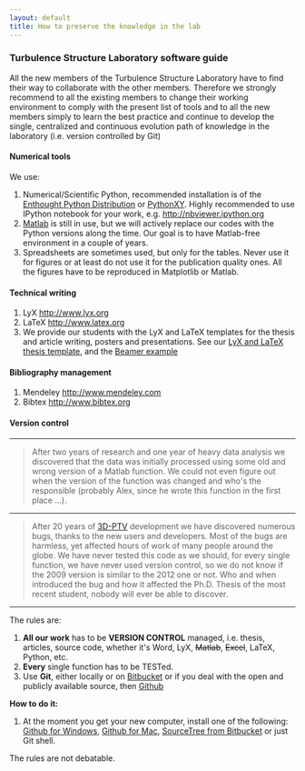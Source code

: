 ```yaml
---
layout: default
title: How to preserve the knowledge in the lab
---
```




### Turbulence Structure Laboratory software guide 

All the new members of the Turbulence Structure Laboratory have to find their way to collaborate with the other members. Therefore we strongly recommend to all the existing members to change their working environment to comply with the present list of tools and to all the new members simply to learn the best practice and continue to develop the single, centralized and continuous evolution path of knowledge in the laboratory (i.e. version controlled by Git)


#### Numerical tools
We use: 
 
1. Numerical/Scientific Python, recommended installation is of the [Enthought Python Distribution](http://www.enthought.com/products/epd.php) or [PythonXY](www.pythonxy.com). Highly recommended to use IPython notebook for your work, e.g. <http://nbviewer.ipython.org>  
1. [Matlab](www.mathworks.com) is still in use, but we will actively replace our codes with the Python versions along the time. Our goal is to have Matlab-free environment in a couple of years. 
1. Spreadsheets are sometimes used, but only for the tables. Never use it for figures or at least do not use it for the publication quality ones. All the figures have to be reproduced in Matplotlib or Matlab. 


#### Technical writing

1. LyX <http://www.lyx.org>
2. LaTeX <http://www.latex.org>
3. We provide our students with the LyX and LaTeX templates for the thesis and article writing, posters and presentations. See our [LyX and LaTeX thesis template](https://github.com/alexlib/tau_thesis_lyx_template), and the [Beamer example](https://speakerdeck.com/alexlib/resuspension-of-spherical-particles-in-the-oscillating-grid-turbulence) 

#### Bibliography management

1. Mendeley <http://www.mendeley.com>
2. Bibtex <http://www.bibtex.org>



#### Version control
---

> After two years of research and one year of heavy data analysis we discovered that the data was initially processed using some old and wrong version of a Matlab function. We could not even figure out when the version of the function was changed and who's the responsible (probably Alex, since he wrote this function in the first place …).   

----

> After 20 years of [3D-PTV](http://3dptv.github.com) development we have discovered numerous bugs, thanks to the new users and developers. Most of the bugs are harmless, yet affected hours of work of many people around the globe. We have never tested this code as we should, for every single function, we have never used version control, so we do not know if the 2009 version is similar to the 2012 one or not. Who and when introduced the bug and how it affected the Ph.D. Thesis of the most recent student, nobody will ever be able to discover. 

-----

The rules are:

1. **All our work** has to be **VERSION CONTROL** managed, i.e. thesis, articles, source code, whether it's Word, LyX, ~~Matlab~~, ~~Excel~~, LaTeX, Python, etc.
2. **Every** single function has to be TESTed. 
3. Use **Git**, either locally or on [Bitbucket](http://bitbucket.org) or if you deal with the open and publicly available source, then [Github](http://github.com) 


**How to do it:**

1. At the moment you get your new computer, install one of the following: [Github for Windows](http://windows.github.com/), [Github for Mac](http://mac.github.com/), [SourceTree from Bitbucket](http://www.atlassian.com/software/sourcetree/overview) or just Git shell. 

The rules are not debatable.




